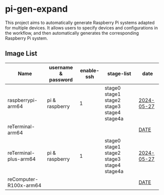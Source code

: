 # pi-gen-expand

This project aims to automatically generate Raspberry Pi systems adapted for multiple devices. It allows users to specify devices and configurations in the workflow, and then automatically generates the corresponding Raspberry Pi system.

## Image List

| Name                  |   username & password   | enable-ssh |                 stage-list                  |      date      |
|-----------------------|-------------------------|------------|---------------------------------------------|----------------|
| raspberrypi-arm64     | pi & raspberry          | 1          | stage0 stage1 stage2 stage3 stage4 stage4a  | [2024-05-27](https://github.com/Seeed-Studio/pi-gen-expand/actions/runs/9254192058/artifacts/1540868620)|
| reTerminal-arm64      |                         |            |                                             |   [DATE](NULL) |
| reTerminal-plus-arm64 | pi & raspberry          | 1          | stage0 stage1 stage2 stage3 stage4 stage4a  | [2024-05-27](https://github.com/Seeed-Studio/pi-gen-expand/actions/runs/9258085118/artifacts/1541741358)|
| reComputer-R100x-arm64|                         |            |                                             |   [DATE](NULL) |

